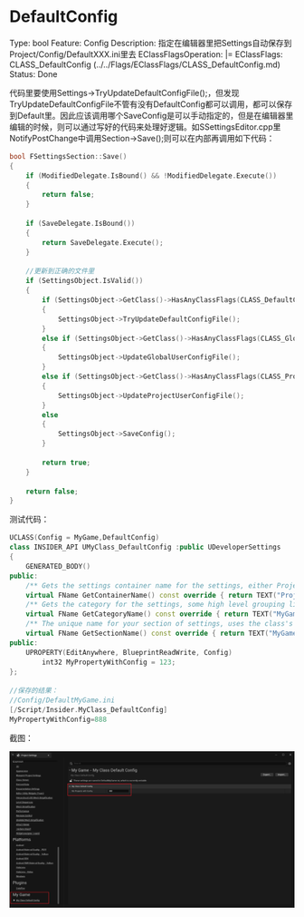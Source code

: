 # DefaultConfig

Type: bool
Feature: Config
Description: 指定在编辑器里把Settings自动保存到Project/Config/DefaultXXX.ini里去
EClassFlagsOperation: |=
EClassFlags: CLASS_DefaultConfig (../../Flags/EClassFlags/CLASS_DefaultConfig.md)
Status: Done

代码里要使用Settings->TryUpdateDefaultConfigFile();，但发现TryUpdateDefaultConfigFile不管有没有DefaultConfig都可以调用，都可以保存到Default里。因此应该调用哪个SaveConfig是可以手动指定的，但是在编辑器里编辑的时候，则可以通过写好的代码来处理好逻辑。如SSettingsEditor.cpp里NotifyPostChange中调用Section->Save();则可以在内部再调用如下代码：

```cpp
bool FSettingsSection::Save()
{
	if (ModifiedDelegate.IsBound() && !ModifiedDelegate.Execute())
	{
		return false;
	}

	if (SaveDelegate.IsBound())
	{
		return SaveDelegate.Execute();
	}

	//更新到正确的文件里
	if (SettingsObject.IsValid())
	{
		if (SettingsObject->GetClass()->HasAnyClassFlags(CLASS_DefaultConfig))
		{
			SettingsObject->TryUpdateDefaultConfigFile();
		}
		else if (SettingsObject->GetClass()->HasAnyClassFlags(CLASS_GlobalUserConfig))
		{
			SettingsObject->UpdateGlobalUserConfigFile();
		}
		else if (SettingsObject->GetClass()->HasAnyClassFlags(CLASS_ProjectUserConfig))
		{
			SettingsObject->UpdateProjectUserConfigFile();
		}
		else
		{
			SettingsObject->SaveConfig();
		}

		return true;
	}

	return false;
}
```

测试代码：

```cpp
UCLASS(Config = MyGame,DefaultConfig)
class INSIDER_API UMyClass_DefaultConfig :public UDeveloperSettings
{
	GENERATED_BODY()
public:
	/** Gets the settings container name for the settings, either Project or Editor */
	virtual FName GetContainerName() const override { return TEXT("Project"); }
	/** Gets the category for the settings, some high level grouping like, Editor, Engine, Game...etc. */
	virtual FName GetCategoryName() const override { return TEXT("MyGame"); }
	/** The unique name for your section of settings, uses the class's FName. */
	virtual FName GetSectionName() const override { return TEXT("MyGame"); }
public:
	UPROPERTY(EditAnywhere, BlueprintReadWrite, Config)
		int32 MyPropertyWithConfig = 123;
};

//保存的结果：
//Config/DefaultMyGame.ini
[/Script/Insider.MyClass_DefaultConfig]
MyPropertyWithConfig=888

```

截图：

![Untitled](DefaultConfig/Untitled.png)